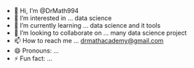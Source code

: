 - 👋 Hi, I’m @DrMath994
- 👀 I’m interested in ... data science 
- 🌱 I’m currently learning ... data science and it tools
- 💞️ I’m looking to collaborate on ... many data science project
- 📫 How to reach me ... drmathacademy@gmail.com
- 😄 Pronouns: ...
- ⚡ Fun fact: ...

<!---
DrMath994/DrMath994 is a ✨ special ✨ repository because its `README.md` (this file) appears on your GitHub profile.
You can click the Preview link to take a look at your changes.
--->
